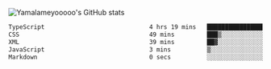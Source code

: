 ![Yamalameyooooo's GitHub stats](https://github-readme-stats.vercel.app/api?username=yamalameyooooo&theme=transparent&show_icons=true\&show=reviews,discussions_started,discussions_answered,prs_merged,prs_merged_percentage)

<!--START_SECTION:waka-->

```txt
TypeScript                             4 hrs 19 mins   ██████████████████▒░░░░░░   73.40 %
CSS                                    49 mins         ███▒░░░░░░░░░░░░░░░░░░░░░   13.94 %
XML                                    39 mins         ██▓░░░░░░░░░░░░░░░░░░░░░░   11.11 %
JavaScript                             3 mins          ▒░░░░░░░░░░░░░░░░░░░░░░░░   01.05 %
Markdown                               0 secs          ░░░░░░░░░░░░░░░░░░░░░░░░░   00.27 %
```

<!--END_SECTION:waka-->
